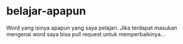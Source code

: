 # belajar-apapun
Word yang isinya apapun yang saya pelajari. Jika terdapat masukan mengenai word saya bisa pull request untuk memperbaikinya...
